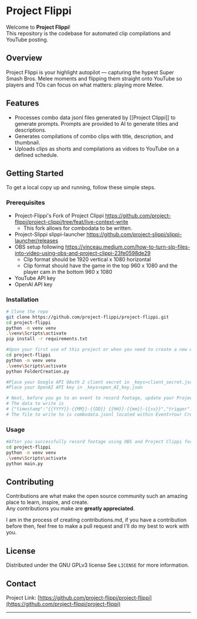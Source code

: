 # Project Flippi

Welcome to **Project Flippi**!  
This repository is the codebase for automated clip compilations and YouTube posting.
## Overview

Project Flippi is your highlight autopilot — capturing the hypest Super Smash Bros. Melee moments and flipping them straight onto YouTube so players and TOs can focus on what matters: playing more Melee.
## Features

- Processes combo data jsonl files generated by [[Project Clippi]] to generate prompts. Prompts are provided to AI to generate titles and descriptions. 
- Generates compilations of combo clips with title, description, and thumbnail.
- Uploads clips as shorts and compilations as vidoes to YouTube on a defined schedule.
## Getting Started

To get a local copy up and running, follow these simple steps.
### Prerequisites

- Project-Flippi's Fork of Project Clippi https://github.com/project-flippi/project-clippi/tree/feat/live-context-write
	- This fork allows for combodata to be written.
- Project-Slippi slippi-launcher https://github.com/project-slippi/slippi-launcher/releases
- OBS setup following https://vinceau.medium.com/how-to-turn-slp-files-into-video-using-obs-and-project-clippi-23fe0598de29
	- Clip format should be 1920 vertical x 1080 horizontal
	- Clip format should have the game in the top 960 x 1080 and the player cam in the bottom 960 x 1080
- YouTube API key
- OpenAI API key

### Installation

```bash
# Clone the repo
git clone https://github.com/project-flippi/project-flippi.git
cd project-flippi
python -m venv venv
.\venv\Scripts\activate
pip install -r requirements.txt

#Upon your first use of this project or when you need to create a new event folder with the associated data files needed for an upcoming tourney, a new weekly, or a new content series, run FolderCreation.py and follow the prompts
cd project-flippi
python -m venv venv
.\venv\Scripts\activate
python FolderCreation.py

#Place your Google API OAuth 2 client secret in _keys>client_secret.json
#Place your OpenAI API key in _keys>open_AI_key.json

# Next, before you go to an event to record footage, update your Project Clippi actions to write data to a file when a combo/conversion event occurs. 
# The data to write is
# {"timestamp":"{{YYYY}}-{{MM}}-{{DD}} {{HH}}-{{mm}}-{{ss}}","trigger":"filter","source":"{{comboSource}}","phase":"{{comboPhase}}","active":"{{liveHasActiveCombo}}","event":{{ComboEventPayload}}}
# The file to write to is combodata.jsonl located within Event>Your Created Event>data
```

### Usage

```bash
#After you successfully record footage using OBS and Project Clippi for the tourney/weekly/your personal content series, run the following code
cd project-flippi
python -m venv venv
.\venv\Scripts\activate
python main.py
```

## Contributing

Contributions are what make the open source community such an amazing place to learn, inspire, and create.  
Any contributions you make are **greatly appreciated**.

I am in the process of creating contributions.md, if you have a contribution before then, feel free to make a pull request and I'll do my best to work with you.

## License

Distributed under the GNU GPLv3 license
See `LICENSE` for more information.

## Contact

Project Link: [https://github.com/project-flippi/project-flippi](https://github.com/project-flippi/project-flippi)

---
